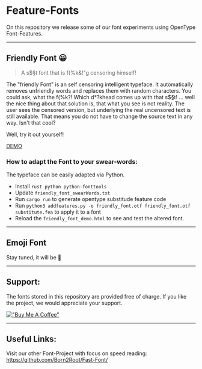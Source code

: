 # Feature-Fonts
On this repository we release some of our font experiments using OpenType Font-Features.

---

## Friendly Font 😀
> A s$§t font that is f(%k&!"g censoring himself!

The "friendly Font" is an self censoring intelligent typeface.
It automatically removes unfriendly words and replaces them with random characters.
You could ask, what the f(%k?! Which d*?khead comes up with that s$§t!
... well the nice thing about that solution is, that what you see is not reality.
The user sees the censored version, but underlying the real uncensored text is still available. That means you do not have to change the source text in any way.
Isn't that cool? 

Well, try it out yourself!

[DEMO](https://Born2Root.github.io/Friendly-Font)

### How to adapt the Font to your swear-words:
The typeface can be easily adapted via Python.

- Install `rust python python-fonttools`
- Update `friendly_font_swearWords.txt`
- Run `cargo run` to generate opentype substitude feature code
- Run `python3 addfeatures.py -o friendly_font.otf friendly_font.otf substitute.fea` to apply it to a font
- Reload the `friendly_font_demo.html` to see and test the altered font.

---

## Emoji Font
Stay tuned, it will be 🥳

---

## Support:

The fonts stored in this repository are provided free of charge.
If you like the project, we would appreciate your support.

[!["Buy Me A Coffee"](https://www.buymeacoffee.com/assets/img/custom_images/orange_img.png)](https://www.buymeacoffee.com/born2root)

---
## Useful Links:

Visit our other Font-Project with focus on speed reading:
https://github.com/Born2Root/Fast-Font/



